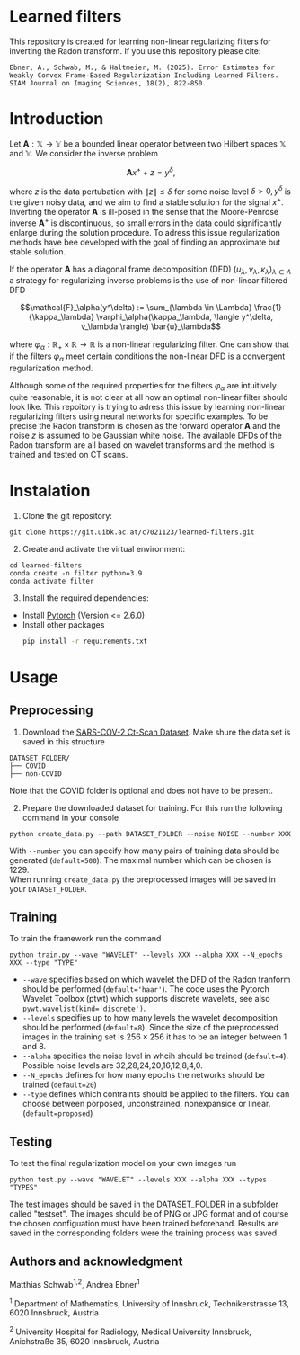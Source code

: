 # Learned filters

This repository is created for learning non-linear regularizing filters for inverting the Radon transform. If you use this repository please cite:

```
Ebner, A., Schwab, M., & Haltmeier, M. (2025). Error Estimates for Weakly Convex Frame-Based Regularization Including Learned Filters. SIAM Journal on Imaging Sciences, 18(2), 822-850.
```

# Introduction

Let $`\mathbf{A}: \mathbb{X} \rightarrow \mathbb{Y}`$  be a bounded linear operator between two Hilbert spaces $`\mathbb{X}`$ and $`\mathbb{Y}`$. We consider the inverse problem
```math
\mathbf{A} x^+ + z =y^{\delta},
```
where $`z`$ is the data pertubation with $` \|z\| \leq \delta`$ for some noise level  $`\delta >0, y^{\delta}`$ is the given noisy data, and we aim to find a stable solution for the signal $`x^+`$. Inverting the operator $`\mathbf{A}`$ is ill-posed in the sense that the Moore-Penrose inverse  $`\mathbf{A}^+`$ is discontinuous, so small errors in the data could significantly enlarge during the solution procedure. To adress this issue regularization methods have bee developed with the goal of finding an approximate but stable solution. 

If the operator  $`\mathbf{A}`$ has a diagonal frame decomposition (DFD) $`(u_\lambda, v_\lambda, \kappa_\lambda)_{\lambda \in \Lambda}`$ a strategy for regularizing inverse problems is the use of non-linear filtered DFD
```math
\mathcal{F}_\alpha(y^\delta) := \sum_{\lambda \in \Lambda} \frac{1}{\kappa_\lambda} \varphi_\alpha(\kappa_\lambda, \langle y^\delta,  v_\lambda \rangle) \bar{u}_\lambda
```
where $`\varphi_\alpha: \mathbb{R}_+ \times \mathbb{R} \rightarrow \mathbb{R}`$ is a non-linear regularizing filter. One can show that if the filters $`\varphi_\alpha`$ meet certain conditions the non-linear DFD is a convergent regularization method. 

Although some of the required properties for the filters $`\varphi_\alpha`$ are intuitively quite reasonable, it is not clear at all how an optimal non-linear filter should look like. This repoitory is trying to adress this issue by learning non-linear regularizing filters using neural networks for specific examples. To be precise the Radon transform is chosen as the forward operator $`\mathbf{A}`$ and the noise $`z`$ is assumed to be Gaussian white noise. The available DFDs of the Radon transform are all based on wavelet transforms and the method is trained and tested on CT scans. 


# Instalation

1. Clone the git repository:
```
git clone https://git.uibk.ac.at/c7021123/learned-filters.git
``` 

2. Create and activate the virtual environment:
```
cd learned-filters
conda create -n filter python=3.9
conda activate filter
```
3. Install the required dependencies:
- Install [Pytorch](https://pytorch.org/get-started/locally/) (Version <= 2.6.0)
- Install other packages
   ```bash
   pip install -r requirements.txt
   ```

# Usage

## Preprocessing
1. Download the [SARS-COV-2 Ct-Scan Dataset](https://www.kaggle.com/datasets/plameneduardo/sarscov2-ctscan-dataset). Make shure the data set is saved in this structure
``` 
DATASET_FOLDER/
├── COVID 
├── non-COVID
```
Note that the COVID folder is optional and does not have to be present.

2. Prepare the downloaded dataset for training. For this run the following command in your console
```
python create_data.py --path DATASET_FOLDER --noise NOISE --number XXX
``` 
With `--number` you can specify how many pairs of training data should be generated (`default=500`). The maximal number which can be chosen is 1229.  
When running `create_data.py` the preprocessed images will be saved in your `DATASET_FOLDER`. 

## Training

To train the framework run the command
```
python train.py --wave "WAVELET" --levels XXX --alpha XXX --N_epochs XXX --type "TYPE"
``` 
- `--wave` specifies based on which wavelet the DFD of the Radon tranform should be performed (`default='haar'`). The code uses the Pytorch Wavelet Toolbox (ptwt) which supports discrete wavelets, see also `pywt.wavelist(kind='discrete')`. 
- `--levels` specifies up to how many levels the wavelet decomposition should be performed (`default=8`). Since the size of the preprocessed images in the training set is $`256 \times 256`$ it has to be an integer between 1 and 8. 
- `--alpha` specifies the noise level in whcih should be trained (`default=4`). Possible noise levels are 32,28,24,20,16,12,8,4,0. 
- `--N_epochs` defines for how many epochs the networks should be trained (`default=20`)
- `--type` defines which contraints should be applied to the filters. You can choose between porposed, unconstrained, nonexpansice or linear. (`default=proposed`)

## Testing

To test the final regularization model on your own images run
```
python test.py --wave "WAVELET" --levels XXX --alpha XXX --types "TYPES"

```
The test images should be saved in the DATASET_FOLDER in a subfolder called "testset". The images should be of PNG or JPG format and of course the chosen configuation must have been trained beforehand. Results are saved in the corresponding folders were the training process was saved. 


## Authors and acknowledgment
Matthias Schwab<sup>1,2</sup>, Andrea Ebner<sup>1</sup>

<sup>1</sup> Department of Mathematics, University of Innsbruck, Technikerstrasse 13, 6020 Innsbruck, Austria

<sup>2</sup> University Hospital for Radiology, Medical University Innsbruck, Anichstraße 35, 6020 Innsbruck, Austria



